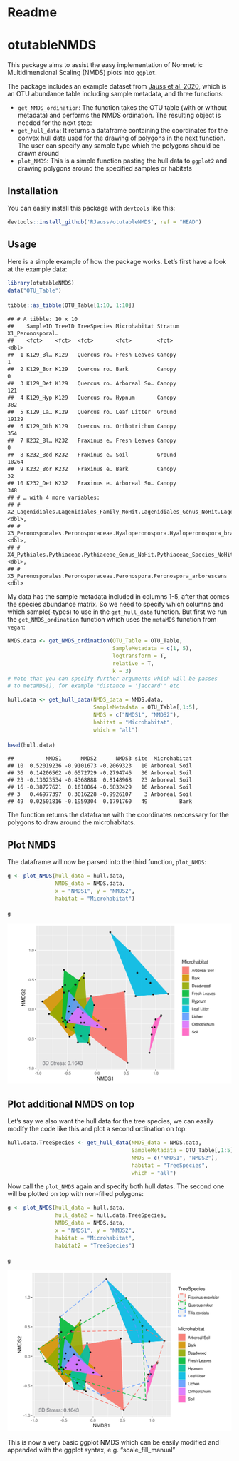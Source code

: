 Readme
================

# otutableNMDS

This package aims to assist the easy implementation of Nonmetric
Multidimensional Scaling (NMDS) plots into `ggplot`.

The package includes an example dataset from [Jauss et
al. 2020](https://www.frontiersin.org/articles/10.3389/fmicb.2020.592189/),
which is an OTU abundance table including sample metadata, and three
functions:

  - `get_NMDS_ordination`: The function takes the OTU table (with or
    without metadata) and performs the NMDS ordination. The resulting
    object is needed for the next step:
  - `get_hull_data`: It returns a dataframe containing the coordinates
    for the convex hull data used for the drawing of polygons in the
    next function. The user can specify any sample type which the
    polygons should be drawn around
  - `plot_NMDS`: This is a simple function pasting the hull data to
    `ggplot2` and drawing polygons around the specified samples or
    habitats

## Installation

You can easily install this package with `devtools` like this:

``` r
devtools::install_github('RJauss/otutableNMDS', ref = "HEAD")
```

## Usage

Here is a simple example of how the package works. Let’s first have a
look at the example data:

``` r
library(otutableNMDS)
data("OTU_Table")

tibble::as_tibble(OTU_Table[1:10, 1:10])
```

    ## # A tibble: 10 x 10
    ##    SampleID TreeID TreeSpecies Microhabitat Stratum X1_Peronosporal…
    ##    <fct>    <fct>  <fct>       <fct>        <fct>              <dbl>
    ##  1 K129_Bl… K129   Quercus ro… Fresh Leaves Canopy                 1
    ##  2 K129_Bor K129   Quercus ro… Bark         Canopy                 0
    ##  3 K129_Det K129   Quercus ro… Arboreal So… Canopy               121
    ##  4 K129_Hyp K129   Quercus ro… Hypnum       Canopy               382
    ##  5 K129_La… K129   Quercus ro… Leaf Litter  Ground             19129
    ##  6 K129_Oth K129   Quercus ro… Orthotrichum Canopy               354
    ##  7 K232_Bl… K232   Fraxinus e… Fresh Leaves Canopy                 0
    ##  8 K232_Bod K232   Fraxinus e… Soil         Ground             10264
    ##  9 K232_Bor K232   Fraxinus e… Bark         Canopy                32
    ## 10 K232_Det K232   Fraxinus e… Arboreal So… Canopy               348
    ## # … with 4 more variables:
    ## #   X2_Lagenidiales.Lagenidiales_Family_NoHit.Lagenidiales_Genus_NoHit.Lagenidiales_Species_NoHit <dbl>,
    ## #   X3_Peronosporales.Peronosporaceae.Hyaloperonospora.Hyaloperonospora_brassicae <dbl>,
    ## #   X4_Pythiales.Pythiaceae.Pythiaceae_Genus_NoHit.Pythiaceae_Species_NoHit <dbl>,
    ## #   X5_Peronosporales.Peronosporaceae.Peronospora.Peronospora_arborescens <dbl>

My data has the sample metadata included in columns 1-5, after that
comes the species abundance matrix. So we need to specify which columns
and which sample(-types) to use in the `get_hull_data` function. But
first we run the `get_NMDS_ordination` function which uses the `metaMDS`
function from `vegan`:

``` r
NMDS.data <- get_NMDS_ordination(OTU_Table = OTU_Table, 
                                 SampleMetadata = c(1, 5), 
                                 logtransform = T, 
                                 relative = T, 
                                 k = 3)
# Note that you can specify further arguments which will be passes
# to metaMDS(), for example "distance = 'jaccard'" etc
```

``` r
hull.data <- get_hull_data(NMDS_data = NMDS.data, 
                           SampleMetadata = OTU_Table[,1:5], 
                           NMDS = c("NMDS1", "NMDS2"), 
                           habitat = "Microhabitat", 
                           which = "all")

head(hull.data)
```

    ##          NMDS1      NMDS2      NMDS3 site  Microhabitat
    ## 10  0.52019236 -0.9101673 -0.2069323   10 Arboreal Soil
    ## 36  0.14206562 -0.6572729 -0.2794746   36 Arboreal Soil
    ## 23 -0.13023534 -0.4368888  0.8148968   23 Arboreal Soil
    ## 16 -0.38727621  0.1618064 -0.6832429   16 Arboreal Soil
    ## 3   0.46977397  0.3016228 -0.9926107    3 Arboreal Soil
    ## 49  0.02501816 -0.1959304  0.1791760   49          Bark

The function returns the dataframe with the coordinates neccessary for
the polygons to draw around the microhabitats.

## Plot NMDS

The dataframe will now be parsed into the third function, `plot_NMDS`:

``` r
g <- plot_NMDS(hull_data = hull.data, 
               NMDS_data = NMDS.data, 
               x = "NMDS1", y = "NMDS2", 
               habitat = "Microhabitat")

g
```

![](Readme_files/figure-gfm/Plot%20NMDS-1.png)<!-- -->

## Plot additional NMDS on top

Let’s say we also want the hull data for the tree species, we can easily
modify the code like this and plot a second ordination on top:

``` r
hull.data.TreeSpecies <- get_hull_data(NMDS_data = NMDS.data, 
                                       SampleMetadata = OTU_Table[,1:5],
                                       NMDS = c("NMDS1", "NMDS2"), 
                                       habitat = "TreeSpecies", 
                                       which = "all")
```

Now call the `plot_NMDS` again and specify both hull.datas. The second
one will be plotted on top with non-filled polygons:

``` r
g <- plot_NMDS(hull_data = hull.data, 
               hull_data2 = hull.data.TreeSpecies, 
               NMDS_data = NMDS.data, 
               x = "NMDS1", y = "NMDS2", 
               habitat = "Microhabitat", 
               habitat2 = "TreeSpecies")

g
```

![](Readme_files/figure-gfm/Plot%20NMDS%20two%20dataframes-1.png)<!-- -->

This is now a very basic ggplot NMDS which can be easily modified and
appended with the ggplot syntax, e.g. “scale\_fill\_manual”
